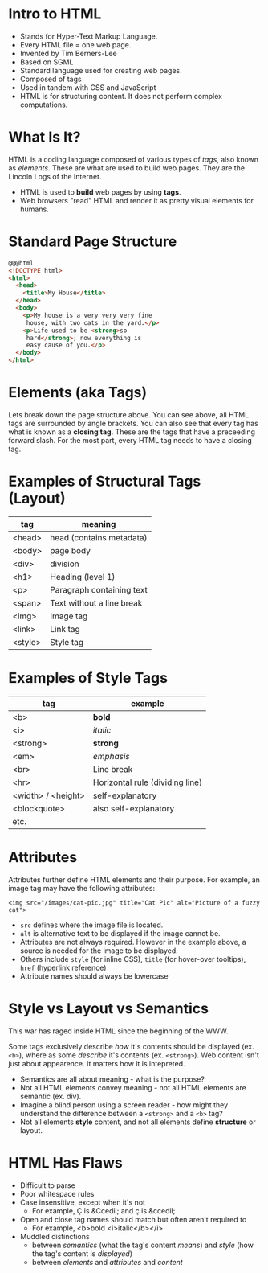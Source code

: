 # Intro to HTML

* Stands for Hyper-Text Markup Language.
* Every HTML file = one web page.
* Invented by Tim Berners-Lee
* Based on SGML
* Standard language used for creating web pages.
* Composed of tags
* Used in tandem with CSS and JavaScript
* HTML is for structuring content. It does not perform complex computations.

# What Is It?

HTML is a coding language composed of various types of *tags*, also known as *elements*. These are what are used to build web pages. They are the Lincoln Logs of the Internet.

* HTML is used to **build** web pages by using **tags**.
* Web browsers "read" HTML and render it as pretty visual elements for humans.

# Standard Page Structure

```html
@@@html
<!DOCTYPE html>
<html>
  <head>
    <title>My House</title>
  </head>
  <body>
    <p>My house is a very very very fine
     house, with two cats in the yard.</p>
    <p>Life used to be <strong>so
     hard</strong>; now everything is
     easy cause of you.</p>
  </body>
</html>
```

# Elements (aka Tags)

Lets break down the page structure above. You can see above, all HTML tags are surrounded by angle brackets. You can also see that every tag has what is known as a **closing tag**. These are the tags that have a preceeding forward slash. For the most part, every HTML tag needs to have a closing tag.

# Examples of Structural Tags (Layout)

| tag      | meaning                   |
|----------|---------------------------|
| \<head>  | head (contains metadata)  |
| \<body>  | page body                 |
| \<div>   | division                  |
| \<h1>    | Heading (level 1)         |
| \<p>     | Paragraph containing text |
| \<span>  | Text without a line break |
| \<img>   | Image tag                 |
| \<link>  | Link tag                  |
| \<style> | Style tag                 |


# Examples of Style Tags

| tag                  | example                         |
|----------------------|---------------------------------|
| \<b>                 | <b>bold</b>                     |
| \<i>                 | <i>italic</i>                   |
| \<strong>            | <strong>strong</strong>         |
| \<em>                | <em>emphasis</em>               |
| \<br>                | Line break                      |
| \<hr>                | Horizontal rule (dividing line) |
| \<width> / \<height> | self-explanatory                |
| \<blockquote>        | also self-explanatory           |
| etc.                 |                                 |

# Attributes

Attributes further define HTML elements and their purpose. For example, an image tag may have the following attributes:

```<img src="/images/cat-pic.jpg" title="Cat Pic" alt="Picture of a fuzzy cat">```

* `src` defines where the image file is located.
* `alt` is alternative text to be displayed if the image cannot be.
* Attributes are not always required. However in the example above, a source is needed for the image to be displayed.
* Others include `style` (for inline CSS), `title` (for hover-over tooltips), `href` (hyperlink reference)
* Attribute names should always be lowercase

# Style vs Layout vs Semantics

This war has raged inside HTML since the beginning of the WWW.

Some tags exclusively describe _how_ it's contents should be displayed (ex. `<b>`), where as some _describe_ it's contents (ex. `<strong>`). Web content isn't just about appearence. It matters how it is intepreted.

* Semantics are all about meaning - what is the purpose?
* Not all HTML elements convey meaning - not all HTML elements are semantic (ex. div).
* Imagine a blind person using a screen reader - how might they understand the difference between a `<strong>` and a `<b>` tag?
* Not all elements **style** content, and not all elements define **structure** or layout.

# HTML Has Flaws

* Difficult to parse
* Poor whitespace rules
* Case insensitive, except when it's not
  * For example, Ç is &amp;Ccedil; and ç is &amp;ccedil;
* Open and close tag names should match but often aren't required to
  * For example, &lt;b>bold &lt;i>italic&lt;/b>&lt;/i>
* Muddled distinctions
  * between *semantics* (what the tag's content *means*) and *style* (how the tag's content is *displayed*)
  * between *elements* and *attributes* and *content*
